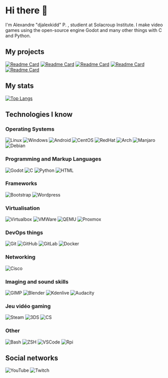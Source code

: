 # Hi there 👋
I'm Alexandre "djalexkidd" P. , studient at Solacroup Institute.
I make video games using the open-source engine Godot and many other things with C and Python.

## My projects
[![Readme Card](https://github-readme-stats.vercel.app/api/pin/?username=djalexkidd&repo=kiyus-revenge)](https://github.com/djalexkidd/kiyus-revenge)
[![Readme Card](https://github-readme-stats.vercel.app/api/pin/?username=djalexkidd&repo=wesh-bouee)](https://github.com/djalexkidd/wesh-bouee)
[![Readme Card](https://github-readme-stats.vercel.app/api/pin/?username=djalexkidd&repo=kiyu-sports)](https://github.com/djalexkidd/kiyu-sports)
[![Readme Card](https://github-readme-stats.vercel.app/api/pin/?username=djalexkidd&repo=passman)](https://github.com/djalexkidd/passman)
[![Readme Card](https://github-readme-stats.vercel.app/api/pin/?username=djalexkidd&repo=roflcopter)](https://github.com/djalexkidd/roflcopter)

## My stats
[![Top Langs](https://github-readme-stats.vercel.app/api/top-langs/?username=djalexkidd)](https://github.com/djalexkidd)

## Technologies I know
### Operating Systems
![Linux](https://img.shields.io/badge/Linux-FCC624?style=for-the-badge&logo=linux&logoColor=black)
![Windows](https://img.shields.io/badge/Windows-0078D6?style=for-the-badge&logo=windows&logoColor=white)
![Android](https://img.shields.io/badge/Android-3DDC84?style=for-the-badge&logo=android&logoColor=white)
![CentOS](https://img.shields.io/badge/Cent%20OS-262577?style=for-the-badge&logo=CentOS&logoColor=white)
![RedHat](https://img.shields.io/badge/Red%20Hat-EE0000?style=for-the-badge&logo=redhat&logoColor=white)
![Arch](https://img.shields.io/badge/Arch_Linux-1793D1?style=for-the-badge&logo=arch-linux&logoColor=white)
![Manjaro](https://img.shields.io/badge/manjaro-35BF5C?style=for-the-badge&logo=manjaro&logoColor=white)
![Debian](https://img.shields.io/badge/Debian-A81D33?style=for-the-badge&logo=debian&logoColor=white)

### Programming and Markup Languages
![Godot](https://img.shields.io/badge/Godot-478CBF?style=for-the-badge&logo=GodotEngine&logoColor=white)
![C](https://img.shields.io/badge/C-00599C?style=for-the-badge&logo=c&logoColor=white)
![Python](https://img.shields.io/badge/Python-FFD43B?style=for-the-badge&logo=python&logoColor=darkgreen)
![HTML](https://img.shields.io/badge/HTML5-E34F26?style=for-the-badge&logo=html5&logoColor=white)

### Frameworks
![Bootstrap](https://img.shields.io/badge/Bootstrap-563D7C?style=for-the-badge&logo=bootstrap&logoColor=white)
![Wordpress](https://img.shields.io/badge/Wordpress-21759B?style=for-the-badge&logo=wordpress&logoColor=white)

### Virtualisation
![Virtualbox](https://img.shields.io/badge/VirtualBox-183A61.svg?style=for-the-badge&logo=VirtualBox&logoColor=white)
![VMWare](https://img.shields.io/badge/VMware-607078.svg?style=for-the-badge&logo=VMware&logoColor=white)
![QEMU](https://img.shields.io/badge/QEMU-FF6600.svg?style=for-the-badge&logo=QEMU&logoColor=white)
![Proxmox](https://img.shields.io/badge/Proxmox-E57000.svg?style=for-the-badge&logo=Proxmox&logoColor=white)

### DevOps things
![Git](https://img.shields.io/badge/Git-F05032?style=for-the-badge&logo=git&logoColor=white)
![GitHub](https://img.shields.io/badge/GitHub-100000?style=for-the-badge&logo=github&logoColor=white)
![GitLab](https://img.shields.io/badge/GitLab-330F63?style=for-the-badge&logo=gitlab&logoColor=white)
![Docker](https://img.shields.io/badge/Docker-2CA5E0?style=for-the-badge&logo=docker&logoColor=white)

### Networking
![Cisco](https://img.shields.io/badge/Cisco-1BA0D7.svg?style=for-the-badge&logo=Cisco&logoColor=white)

### Imaging and sound skills
![GIMP](https://img.shields.io/badge/gimp-5C5543?style=for-the-badge&logo=gimp&logoColor=white)
![Blender](https://img.shields.io/badge/blender-%23F5792A.svg?style=for-the-badge&logo=blender&logoColor=white)
![Kdenlive](https://img.shields.io/badge/Kdenlive-527EB2.svg?style=for-the-badge&logo=Kdenlive&logoColor=white)
![Audacity](https://img.shields.io/badge/Audacity-0000CC?style=for-the-badge&logo=audacity&logoColor=white)

### Jeu vidéo gaming
![Steam](https://img.shields.io/badge/Steam-000000?style=for-the-badge&logo=steam&logoColor=white)
![3DS](https://img.shields.io/badge/Nintendo_3DS-D12228?style=for-the-badge&logo=nintendo-3ds&logoColor=white)
![CS](https://img.shields.io/badge/Counter_Strike-000000?style=for-the-badge&logo=counter-strike&logoColor=white)

### Other
![Bash](https://img.shields.io/badge/GNU%20Bash-4EAA25?style=for-the-badge&logo=GNU%20Bash&logoColor=white)
![ZSH](https://img.shields.io/badge/oh_my_zsh-1A2C34?style=for-the-badge&logo=ohmyzsh&logoColor=white)
![VSCode](https://img.shields.io/badge/Visual_Studio_Code-0078D4?style=for-the-badge&logo=visual%20studio%20code&logoColor=white)
![Rpi](https://img.shields.io/badge/Raspberry%20Pi-A22846?style=for-the-badge&logo=Raspberry%20Pi&logoColor=white)

## Social networks
![YouTube](https://img.shields.io/badge/YouTube-FF0000?style=for-the-badge&logo=youtube&logoColor=white)
![Twitch](https://img.shields.io/badge/Twitch-9146FF?style=for-the-badge&logo=twitch&logoColor=white)
